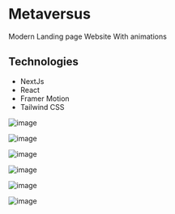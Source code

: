 # Metaversus
Modern Landing page Website With animations

## Technologies 
- NextJs
- React
- Framer Motion 
- Tailwind CSS


![image](https://github.com/Lienkulet/Metaversus/assets/104018505/bc8c4c33-ecd7-4284-bb28-3cab136e21e4)

![image](https://github.com/Lienkulet/Metaversus/assets/104018505/1e2b685d-a7f1-4705-a495-6a9dddec5379)

![image](https://github.com/Lienkulet/Metaversus/assets/104018505/9c41000a-a8f1-44a5-a2d2-baf195fb4696)

![image](https://github.com/Lienkulet/Metaversus/assets/104018505/2855603f-36cd-450e-a88a-d4e656050573)

![image](https://github.com/Lienkulet/Metaversus/assets/104018505/fd136a00-db3a-4e10-abde-c2c3a6560270)

![image](https://github.com/Lienkulet/Metaversus/assets/104018505/ffd9d963-db19-497c-9f19-def786a60679)
